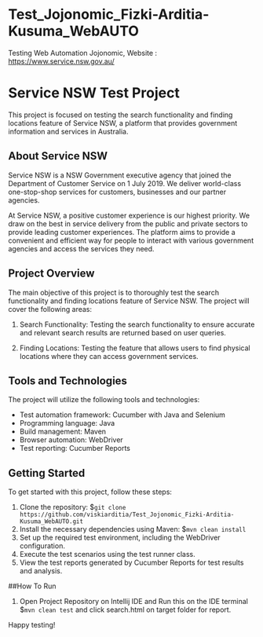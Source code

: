 # Test_Jojonomic_Fizki-Arditia-Kusuma_WebAUTO
Testing Web Automation Jojonomic, Website : https://www.service.nsw.gov.au/
</br>
# Service NSW Test Project

This project is focused on testing the search functionality and finding locations feature of Service NSW, a platform that provides government information and services in Australia.

## About Service NSW

Service NSW is a NSW Government executive agency that joined the Department of Customer Service on 1 July 2019. We deliver world-class one-stop-shop services for customers, businesses and our partner agencies. 

At Service NSW, a positive customer experience is our highest priority. We draw on the best in service delivery from the public and private sectors to provide leading customer experiences. The platform aims to provide a convenient and efficient way for people to interact with various government agencies and access the services they need.

## Project Overview

The main objective of this project is to thoroughly test the search functionality and finding locations feature of Service NSW. The project will cover the following areas:

1. Search Functionality: Testing the search functionality to ensure accurate and relevant search results are returned based on user queries. 

2. Finding Locations: Testing the feature that allows users to find physical locations where they can access government services. 

## Tools and Technologies

The project will utilize the following tools and technologies:

- Test automation framework: Cucumber with Java and Selenium
- Programming language: Java
- Build management: Maven
- Browser automation: WebDriver
- Test reporting: Cucumber Reports

## Getting Started

To get started with this project, follow these steps:

1. Clone the repository: $`git clone https://github.com/viskiarditia/Test_Jojonomic_Fizki-Arditia-Kusuma_WebAUTO.git`
2. Install the necessary dependencies using Maven: $`mvn clean install`
3. Set up the required test environment, including the WebDriver configuration.
4. Execute the test scenarios using the test runner class.
5. View the test reports generated by Cucumber Reports for test results and analysis.

##How To Run
1. Open Project Repository on Intellij IDE and Run this on the IDE terminal
   $`mvn clean test` and click search.html on target folder for report. 

Happy testing!

